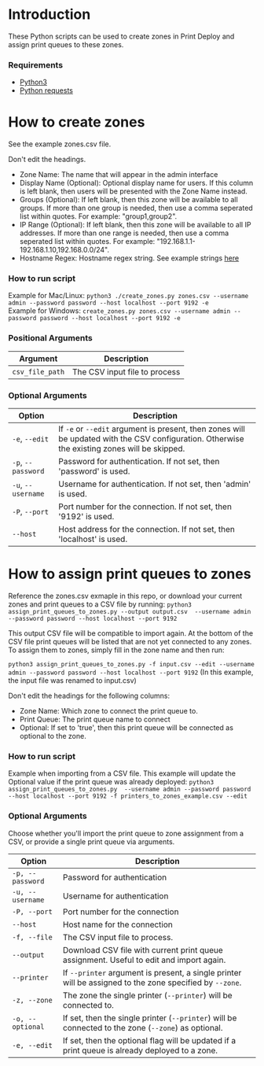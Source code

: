# Introduction #
These Python scripts can be used to create zones in Print Deploy and assign print queues to these zones. 

### Requirements ###
* [Python3](https://www.python.org/downloads/)
* [Python requests](https://pypi.org/project/requests/)


# How to create zones #
See the example zones.csv file. 

Don't edit the headings. 

* Zone Name: The name that will appear in the admin interface
* Display Name (Optional): Optional display name for users. If this column is left blank, then users will be presented with the Zone Name instead. 
* Groups (Optional): If left blank, then this zone will be available to all groups. If more than one group is needed, then use a comma seperated list within quotes. For example: "group1,group2". 
* IP Range (Optional): If left blank, then this zone will be available to all IP addresses. If more than one range is needed, then use a comma seperated list within quotes. For example: "192.168.1.1-192.168.1.10,192.168.0.0/24". 
* Hostname Regex: Hostname regex string. See example strings [here](https://www.papercut.com/help/manuals/print-deploy/set-up/add-zones-user-groups/)


### How to run script ###
Example for Mac/Linux: `python3 ./create_zones.py zones.csv --username admin --password password --host localhost --port 9192 -e`   
Example for Windows: `create_zones.py zones.csv --username admin --password password --host localhost --port 9192 -e` 

### Positional Arguments ###

| Argument       | Description                          |
| -------------- | ------------------------------------ |
| `csv_file_path`| The CSV input file to process        |

### Optional Arguments ###

| Option                          | Description                                                                 |
| ------------------------------- | --------------------------------------------------------------------------- |
| `-e`, `--edit`                  | If `-e` or `--edit` argument is present, then zones will be updated with the CSV configuration. Otherwise the existing zones will be skipped. |
| `-p`, `--password` | Password for authentication. If not set, then 'password' is used.                                              |
| `-u`, `--username` | Username for authentication. If not set, then 'admin' is used.                                               |
| `-P`, `--port`        | Port number for the connection. If not set, then '9192' is used.                                              |
| `--host`                   | Host address for the connection. If not set, then 'localhost' is used. |

# How to assign print queues to zones #
Reference the zones.csv exmaple in this repo, or download your current zones and print queues to a CSV file by running:
`python3 assign_print_queues_to_zones.py --output output.csv  --username admin --password password --host localhost --port 9192`

This output CSV file will be compatible to import again. At the bottom of the CSV file print queues will be listed that are not yet connected to any zones. To assign them to zones, simply fill in the zone name and then run:

`python3 assign_print_queues_to_zones.py -f input.csv --edit --username admin --password password --host localhost --port 9192` (In this example, the input file was renamed to input.csv)

Don't edit the headings for the following columns:

* Zone Name: Which zone to connect the print queue to.
* Print Queue: The print queue name to connect
* Optional: If set to 'true', then this print queue will be connected as optional to the zone. 

### How to run script ###
Example when importing from a CSV file. This example will update the Optional value if the print queue was already deployed: `python3 assign_print_queues_to_zones.py  --username admin --password password --host localhost --port 9192 -f printers_to_zones_example.csv --edit`

### Optional Arguments ###
Choose whether you'll import the print queue to zone assignment from a CSV, or provide a single print queue via arguments.

| Option                      | Description                                                                                           |
|-----------------------------|-------------------------------------------------------------------------------------------------------|
| `-p, --password` | Password for authentication                                                                                      |
| `-u, --username` | Username for authentication                                                                                      |
| `-P, --port`      | Port number for the connection                                                                                  |
| `--host`               | Host name for the connection                                                                               |
| `-f, --file`      | The CSV input file to process.                                                                                  |
| `--output`      | Download CSV file with current print queue assignment. Useful to edit and import again.                       |
| `--printer`         | If `--printer` argument is present, a single printer will be assigned to the zone specified by `--zone`.      |
| `-z, --zone`      | The zone the single printer (`--printer`) will be connected to.                                                 |
| `-o, --optional`            | If set, then the single printer (`--printer`) will be connected to the zone (`--zone`) as optional.   |
| `-e, --edit`                | If set, then the optional flag will be updated if a print queue is already deployed to a zone.        |
